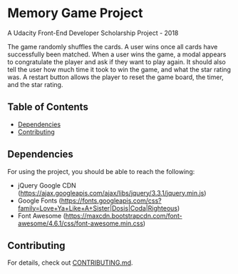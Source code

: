 # Memory Game Project

A Udacity Front-End Developer Scholarship Project - 2018

The game randomly shuffles the cards. A user wins once all cards have successfully been matched. 
When a user wins the game, a modal appears to congratulate the player and ask if they want to play again. 
It should also tell the user how much time it took to win the game, and what the star rating was.
A restart button allows the player to reset the game board, the timer, and the star rating.


## Table of Contents

* [Dependencies](#dependencies)
* [Contributing](#contributing)

## Dependencies
For using the project, you should be able to reach the following:

- jQuery Google CDN (https://ajax.googleapis.com/ajax/libs/jquery/3.3.1/jquery.min.js)
- Google Fonts (https://fonts.googleapis.com/css?family=Love+Ya+Like+A+Sister|Dosis|Coda|Righteous)
- Font Awesome (https://maxcdn.bootstrapcdn.com/font-awesome/4.6.1/css/font-awesome.min.css)


## Contributing

For details, check out [CONTRIBUTING.md](CONTRIBUTING.md).
